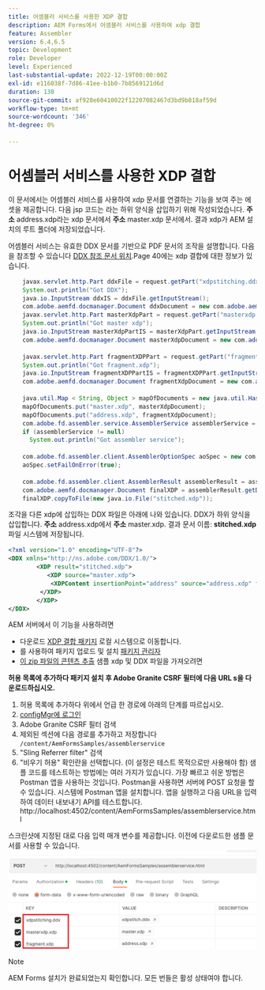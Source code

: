 ```yaml
---
title: 어셈블러 서비스를 사용한 XDP 결합
description: AEM Forms에서 어셈블러 서비스를 사용하여 xdp 결합
feature: Assembler
version: 6.4,6.5
topic: Development
role: Developer
level: Experienced
last-substantial-update: 2022-12-19T00:00:00Z
exl-id: e116038f-7d86-41ee-b1b0-7b8569121d6d
duration: 130
source-git-commit: af928e60410022f12207082467d3bd9b818af59d
workflow-type: tm+mt
source-wordcount: '346'
ht-degree: 0%

---
```


# 어셈블러 서비스를 사용한 XDP 결합

이 문서에서는 어셈블러 서비스를 사용하여 xdp 문서를 연결하는 기능을 보여 주는 에셋을 제공합니다.
다음 jsp 코드는 라는 하위 양식을 삽입하기 위해 작성되었습니다. **주소** address.xdp라는 xdp 문서에서 **주소** master.xdp 문서에서. 결과 xdp가 AEM 설치의 루트 폴더에 저장되었습니다.

어셈블러 서비스는 유효한 DDX 문서를 기반으로 PDF 문서의 조작을 설명합니다. 다음을 참조할 수 있습니다 [DDX 참조 문서 위치](assets/ddxRef.pdf).Page 40에는 xdp 결합에 대한 정보가 있습니다.

```java
    javax.servlet.http.Part ddxFile = request.getPart("xdpstitching.ddx");
    System.out.println("Got DDX");
    java.io.InputStream ddxIS = ddxFile.getInputStream();
    com.adobe.aemfd.docmanager.Document ddxDocument = new com.adobe.aemfd.docmanager.Document(ddxIS);
    javax.servlet.http.Part masterXdpPart = request.getPart("masterxdp.xdp");
    System.out.println("Got master xdp");
    java.io.InputStream masterXdpPartIS = masterXdpPart.getInputStream();
    com.adobe.aemfd.docmanager.Document masterXdpDocument = new com.adobe.aemfd.docmanager.Document(masterXdpPartIS);

    javax.servlet.http.Part fragmentXDPPart = request.getPart("fragment.xdp");
    System.out.println("Got fragment.xdp");
    java.io.InputStream fragmentXDPPartIS = fragmentXDPPart.getInputStream();
    com.adobe.aemfd.docmanager.Document fragmentXdpDocument = new com.adobe.aemfd.docmanager.Document(fragmentXDPPartIS);

    java.util.Map < String, Object > mapOfDocuments = new java.util.HashMap < String, Object > ();
    mapOfDocuments.put("master.xdp", masterXdpDocument);
    mapOfDocuments.put("address.xdp", fragmentXdpDocument);
    com.adobe.fd.assembler.service.AssemblerService assemblerService = sling.getService(com.adobe.fd.assembler.service.AssemblerService.class);
    if (assemblerService != null)
      System.out.println("Got assembler service");

    com.adobe.fd.assembler.client.AssemblerOptionSpec aoSpec = new com.adobe.fd.assembler.client.AssemblerOptionSpec();
    aoSpec.setFailOnError(true);

    com.adobe.fd.assembler.client.AssemblerResult assemblerResult = assemblerService.invoke(ddxDocument, mapOfDocuments, aoSpec);
    com.adobe.aemfd.docmanager.Document finalXDP = assemblerResult.getDocuments().get("stitched.xdp");
    finalXDP.copyToFile(new java.io.File("stitched.xdp"));
```

조각을 다른 xdp에 삽입하는 DDX 파일은 아래에 나와 있습니다. DDX가 하위 양식을 삽입합니다.  **주소** address.xdp에서 **주소** master.xdp. 결과 문서 이름: **stitched.xdp** 파일 시스템에 저장됩니다.

```xml
<?xml version="1.0" encoding="UTF-8"?> 
<DDX xmlns="http://ns.adobe.com/DDX/1.0/"> 
        <XDP result="stitched.xdp"> 
           <XDP source="master.xdp"> 
            <XDPContent insertionPoint="address" source="address.xdp" fragment="address"/> 
         </XDP> 
        </XDP>         
</DDX>
```

AEM 서버에서 이 기능을 사용하려면

* 다운로드 [XDP 결합 패키지](assets/xdp-stitching.zip) 로컬 시스템으로 이동합니다.
* 를 사용하여 패키지 업로드 및 설치 [패키지 관리자](http://localhost:4502/crx/packmgr/index.jsp)
* [이 zip 파일의 콘텐츠 추출](assets/xdp-and-ddx.zip) 샘플 xdp 및 DDX 파일을 가져오려면

**허용 목록에 추가하다 패키지 설치 후 Adobe Granite CSRF 필터에 다음 URL s을 다운로드하십시오.**

1. 허용 목록에 추가하다 위에서 언급 한 경로에 아래의 단계를 따르십시오.
1. [configMgr에 로그인](http://localhost:4502/system/console/configMgr)
1. Adobe Granite CSRF 필터 검색
1. 제외된 섹션에 다음 경로를 추가하고 저장합니다 `/content/AemFormsSamples/assemblerservice`
1. &quot;Sling Referrer filter&quot; 검색
1. &quot;비우기 허용&quot; 확인란을 선택합니다. (이 설정은 테스트 목적으로만 사용해야 함) 샘플 코드를 테스트하는 방법에는 여러 가지가 있습니다. 가장 빠르고 쉬운 방법은 Postman 앱을 사용하는 것입니다. Postman을 사용하면 서버에 POST 요청을 할 수 있습니다. 시스템에 Postman 앱을 설치합니다.
앱을 실행하고 다음 URL을 입력하여 데이터 내보내기 API를 테스트합니다. http://localhost:4502/content/AemFormsSamples/assemblerservice.html

스크린샷에 지정된 대로 다음 입력 매개 변수를 제공합니다. 이전에 다운로드한 샘플 문서를 사용할 수 있습니다.
![xdp-stitch-postman](assets/xdp-stitching-postman.png)

>[!NOTE]
>
>AEM Forms 설치가 완료되었는지 확인합니다. 모든 번들은 활성 상태여야 합니다.
>
